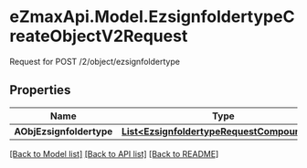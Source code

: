 # eZmaxApi.Model.EzsignfoldertypeCreateObjectV2Request
Request for POST /2/object/ezsignfoldertype

## Properties

Name | Type | Description | Notes
------------ | ------------- | ------------- | -------------
**AObjEzsignfoldertype** | [**List&lt;EzsignfoldertypeRequestCompoundV2&gt;**](EzsignfoldertypeRequestCompoundV2.md) |  | 

[[Back to Model list]](../README.md#documentation-for-models) [[Back to API list]](../README.md#documentation-for-api-endpoints) [[Back to README]](../README.md)

